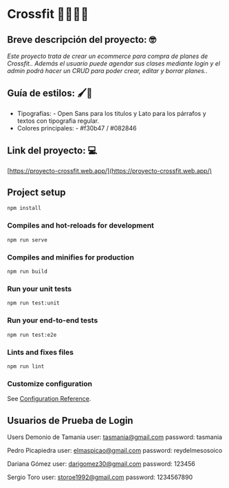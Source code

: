 # Crossfit 💪🏋🏻‍♀️
## Breve descripción del proyecto: 🤓
_Este proyecto trata de crear un ecommerce para compra de planes de Crossfit.. Además el usuario puede agendar sus clases mediante login y el admin podrá hacer un CRUD para poder crear, editar y borrar planes.._


## Guía de estilos: 🖌️💖

* Tipografías: - Open Sans para los titulos y Lato para los párrafos y textos con tipografia regular.
* Colores principales: - #f30b47 / #082846

## Link del proyecto: 💻
[https://proyecto-crossfit.web.app/](https://proyecto-crossfit.web.app/)
## Project setup
```
npm install
```

### Compiles and hot-reloads for development
```
npm run serve
```

### Compiles and minifies for production
```
npm run build
```

### Run your unit tests
```
npm run test:unit
```

### Run your end-to-end tests
```
npm run test:e2e
```

### Lints and fixes files
```
npm run lint
```

### Customize configuration
See [Configuration Reference](https://cli.vuejs.org/config/).

## Usuarios de Prueba de Login
Users
Demonio de Tamania
user: tasmania@gmail.com
password: tasmania

Pedro Picapiedra
user: elmaspicao@gmail.com
password: reydelmesosoico

Dariana Gómez
user: darigomez30@gmail.com
password: 123456

Sergio Toro
user: storoe1992@gmail.com
password: 1234567890
